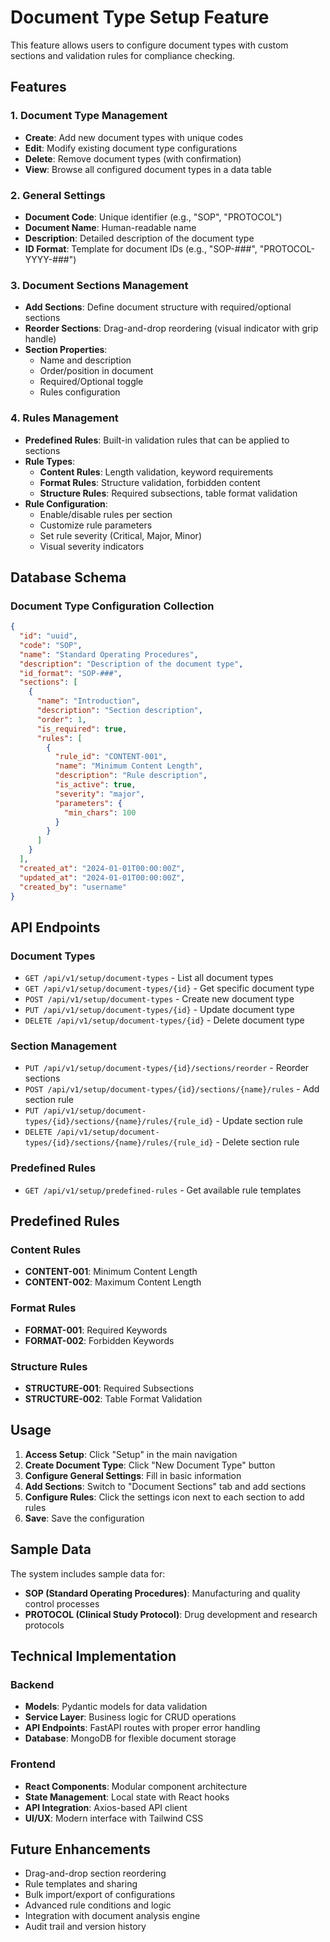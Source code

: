 # Document Type Setup Feature

This feature allows users to configure document types with custom sections and validation rules for compliance checking.

## Features

### 1. Document Type Management
- **Create**: Add new document types with unique codes
- **Edit**: Modify existing document type configurations
- **Delete**: Remove document types (with confirmation)
- **View**: Browse all configured document types in a data table

### 2. General Settings
- **Document Code**: Unique identifier (e.g., "SOP", "PROTOCOL")
- **Document Name**: Human-readable name
- **Description**: Detailed description of the document type
- **ID Format**: Template for document IDs (e.g., "SOP-###", "PROTOCOL-YYYY-###")

### 3. Document Sections Management
- **Add Sections**: Define document structure with required/optional sections
- **Reorder Sections**: Drag-and-drop reordering (visual indicator with grip handle)
- **Section Properties**:
  - Name and description
  - Order/position in document
  - Required/Optional toggle
  - Rules configuration

### 4. Rules Management
- **Predefined Rules**: Built-in validation rules that can be applied to sections
- **Rule Types**:
  - **Content Rules**: Length validation, keyword requirements
  - **Format Rules**: Structure validation, forbidden content
  - **Structure Rules**: Required subsections, table format validation
- **Rule Configuration**:
  - Enable/disable rules per section
  - Customize rule parameters
  - Set rule severity (Critical, Major, Minor)
  - Visual severity indicators

## Database Schema

### Document Type Configuration Collection
```json
{
  "id": "uuid",
  "code": "SOP",
  "name": "Standard Operating Procedures",
  "description": "Description of the document type",
  "id_format": "SOP-###",
  "sections": [
    {
      "name": "Introduction",
      "description": "Section description",
      "order": 1,
      "is_required": true,
      "rules": [
        {
          "rule_id": "CONTENT-001",
          "name": "Minimum Content Length",
          "description": "Rule description",
          "is_active": true,
          "severity": "major",
          "parameters": {
            "min_chars": 100
          }
        }
      ]
    }
  ],
  "created_at": "2024-01-01T00:00:00Z",
  "updated_at": "2024-01-01T00:00:00Z",
  "created_by": "username"
}
```

## API Endpoints

### Document Types
- `GET /api/v1/setup/document-types` - List all document types
- `GET /api/v1/setup/document-types/{id}` - Get specific document type
- `POST /api/v1/setup/document-types` - Create new document type
- `PUT /api/v1/setup/document-types/{id}` - Update document type
- `DELETE /api/v1/setup/document-types/{id}` - Delete document type

### Section Management
- `PUT /api/v1/setup/document-types/{id}/sections/reorder` - Reorder sections
- `POST /api/v1/setup/document-types/{id}/sections/{name}/rules` - Add section rule
- `PUT /api/v1/setup/document-types/{id}/sections/{name}/rules/{rule_id}` - Update section rule
- `DELETE /api/v1/setup/document-types/{id}/sections/{name}/rules/{rule_id}` - Delete section rule

### Predefined Rules
- `GET /api/v1/setup/predefined-rules` - Get available rule templates

## Predefined Rules

### Content Rules
- **CONTENT-001**: Minimum Content Length
- **CONTENT-002**: Maximum Content Length

### Format Rules
- **FORMAT-001**: Required Keywords
- **FORMAT-002**: Forbidden Keywords

### Structure Rules
- **STRUCTURE-001**: Required Subsections
- **STRUCTURE-002**: Table Format Validation

## Usage

1. **Access Setup**: Click "Setup" in the main navigation
2. **Create Document Type**: Click "New Document Type" button
3. **Configure General Settings**: Fill in basic information
4. **Add Sections**: Switch to "Document Sections" tab and add sections
5. **Configure Rules**: Click the settings icon next to each section to add rules
6. **Save**: Save the configuration

## Sample Data

The system includes sample data for:
- **SOP (Standard Operating Procedures)**: Manufacturing and quality control processes
- **PROTOCOL (Clinical Study Protocol)**: Drug development and research protocols

## Technical Implementation

### Backend
- **Models**: Pydantic models for data validation
- **Service Layer**: Business logic for CRUD operations
- **API Endpoints**: FastAPI routes with proper error handling
- **Database**: MongoDB for flexible document storage

### Frontend
- **React Components**: Modular component architecture
- **State Management**: Local state with React hooks
- **API Integration**: Axios-based API client
- **UI/UX**: Modern interface with Tailwind CSS

## Future Enhancements

- Drag-and-drop section reordering
- Rule templates and sharing
- Bulk import/export of configurations
- Advanced rule conditions and logic
- Integration with document analysis engine
- Audit trail and version history
